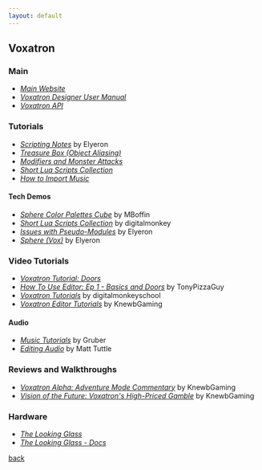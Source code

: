 ```yaml
---
layout: default
---
```


## Voxatron

### Main

* _[Main Website](https://www.lexaloffle.com/voxatron.php)_
* _[Voxatron Designer User Manual](https://www.lexaloffle.com/vox_manual.html)_
* _[Voxatron API](https://www.lexaloffle.com/vox_api.txt)_

### Tutorials

* _[Scripting Notes](https://www.lexaloffle.com/bbs/?tid=32744)_ by Elyeron
* _[Treasure Box (Object Aliasing)](https://www.lexaloffle.com/bbs/?tid=1699)_
* _[Modifiers and Monster Attacks](https://www.lexaloffle.com/bbs/?tid=1448)_
* _[Short Lua Scripts Collection](https://www.lexaloffle.com/bbs/?tid=33320)_
* _[How to Import Music](https://www.lexaloffle.com/bbs/?tid=1580)_

#### Tech Demos

* _[Sphere Color Palettes Cube](https://www.lexaloffle.com/bbs/?tid=33095)_ by MBoffin
* _[Short Lua Scripts Collection](https://www.lexaloffle.com/bbs/?tid=33320)_ by digitalmonkey
* _[Issues with Pseudo-Modules](https://www.lexaloffle.com/bbs/?tid=32775)_ by Elyeron
* _[Sphere (Vox)](https://www.lexaloffle.com/bbs/?tid=32747)_ by Elyeron

### Video Tutorials

* _[Voxatron Tutorial: Doors](https://www.youtube.com/watch?v=5A5HYWTyuzg)_
* _[How To Use Editor: Ep 1 - Basics and Doors](https://www.youtube.com/watch?v=pYA67UUq6IU)_ by TonyPizzaGuy
* _[Voxatron Tutorials](https://www.youtube.com/playlist?list=PL9PPB6mawOBWzuPQAz_qPI6lWKMJBiwi1)_ by digitalmonkeyschool
* _[Voxatron Editor Tutorials](https://www.youtube.com/playlist?list=PL59C1C593D2CD991B)_ by KnewbGaming

#### Audio

* _[Music Tutorials](https://www.youtube.com/watch?v=Pzt0h0ErNAM&list=PLur95ujyAigsqZR1aNTrVGAvXD7EqywdS)_ by Gruber
* _[Editing Audio](https://www.youtube.com/playlist?list=PLjZAika8vyZkyOjoCp0EbHeIFZ8MLlhvg)_ by Matt Tuttle

### Reviews and Walkthroughs

* _[Voxatron Alpha: Adventure Mode Commentary](https://www.youtube.com/watch?v=wDDKUCVfRXA)_ by KnewbGaming
* _[Vision of the Future: Voxatron's High-Priced Gamble](https://www.polygon.com/features/2013/8/28/4460616/voxatron-lexaloffle)_ by KnewbGaming

### Hardware

* _[The Looking Glass](https://lookingglassfactory.com/)_
* _[The Looking Glass - Docs](https://docs.lookingglassfactory.com/)_

[back](../)
